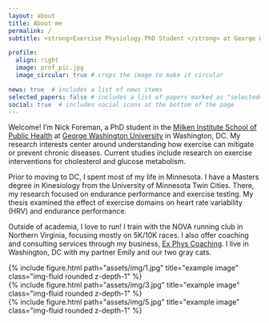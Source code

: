 ```yaml
---
layout: about
title: About me
permalink: /
subtitle: <strong>Exercise Physiology PhD Student </strong> at George Washington University

profile:
  align: right
  image: prof_pic.jpg
  image_circular: true # crops the image to make it circular

news: true  # includes a list of news items
selected_papers: false # includes a list of papers marked as "selected={true}"
social: true  # includes social icons at the bottom of the page
---
```



Welcome! I’m Nick Foreman, a PhD student in the [Milken Institute School of Public Health](https://publichealth.gwu.edu/departments/exercise-and-nutrition-sciences) at [George Washington University](https://www.gwu.edu) in Washington, DC. My research interests center around understanding how exercise can mitigate or prevent chronic diseases. Current studies include research on exercise interventions for cholesterol and glucose metabolism.

Prior to moving to DC, I spent most of my life in Minnesota. I have a Masters degree in Kinesiology from the University of Minnesota Twin Cities. There, my research focused on endurance performance and exercise testing. My thesis examined the effect of exercise domains on heart rate variability (HRV) and endurance performance.

Outside of academia, I love to run! I train with the NOVA running club in Northern Virginia, focusing mostly on 5K/10K races. I also offer coaching and consulting services through my business, [Ex Phys Coaching](coaching/). I live in Washington, DC with my partner Emily and our two gray cats.

<div class="row">
    <div class="col-sm mt-3 mt-md-0">
        {% include figure.html path="assets/img/1.jpg" title="example image" class="img-fluid rounded z-depth-1" %}
    </div>
    <div class="col-sm mt-3 mt-md-0">
        {% include figure.html path="assets/img/3.jpg" title="example image" class="img-fluid rounded z-depth-1" %}
    </div>
    <div class="col-sm mt-3 mt-md-0">
        {% include figure.html path="assets/img/5.jpg" title="example image" class="img-fluid rounded z-depth-1" %}
    </div>
</div>